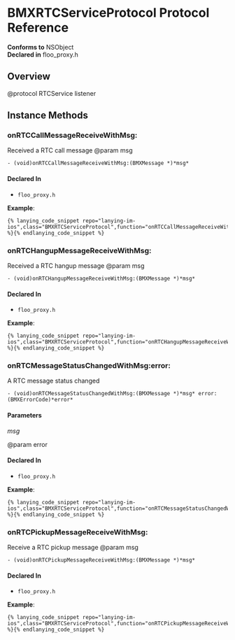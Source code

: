 # BMXRTCServiceProtocol Protocol Reference

  **Conforms to** NSObject  
  **Declared in** floo_proxy.h  

## Overview

@protocol RTCService listener

## Instance Methods

<a name="//api/name/onRTCCallMessageReceiveWithMsg:" title="onRTCCallMessageReceiveWithMsg:"></a>
### onRTCCallMessageReceiveWithMsg:

Received a RTC call message
@param msg

`- (void)onRTCCallMessageReceiveWithMsg:(BMXMessage *)*msg*`

#### Declared In
* `floo_proxy.h`

<a name="//api/name/onRTCHangupMessageReceiveWithMsg:" title="onRTCHangupMessageReceiveWithMsg:"></a>
**Example**:
```
{% lanying_code_snippet repo="lanying-im-ios",class="BMXRTCServiceProtocol",function="onRTCCallMessageReceiveWithMsg:" %}{% endlanying_code_snippet %}
```
### onRTCHangupMessageReceiveWithMsg:

Received a RTC hangup message
@param msg

`- (void)onRTCHangupMessageReceiveWithMsg:(BMXMessage *)*msg*`

#### Declared In
* `floo_proxy.h`

<a name="//api/name/onRTCMessageStatusChangedWithMsg:error:" title="onRTCMessageStatusChangedWithMsg:error:"></a>
**Example**:
```
{% lanying_code_snippet repo="lanying-im-ios",class="BMXRTCServiceProtocol",function="onRTCHangupMessageReceiveWithMsg:" %}{% endlanying_code_snippet %}
```
### onRTCMessageStatusChangedWithMsg:error:

A RTC message status changed

`- (void)onRTCMessageStatusChangedWithMsg:(BMXMessage *)*msg* error:(BMXErrorCode)*error*`

#### Parameters

*msg*  

@param error  

#### Declared In
* `floo_proxy.h`

<a name="//api/name/onRTCPickupMessageReceiveWithMsg:" title="onRTCPickupMessageReceiveWithMsg:"></a>
**Example**:
```
{% lanying_code_snippet repo="lanying-im-ios",class="BMXRTCServiceProtocol",function="onRTCMessageStatusChangedWithMsg:error:" %}{% endlanying_code_snippet %}
```
### onRTCPickupMessageReceiveWithMsg:

Receive a RTC pickup message
@param msg

`- (void)onRTCPickupMessageReceiveWithMsg:(BMXMessage *)*msg*`

#### Declared In
* `floo_proxy.h`

**Example**:
```
{% lanying_code_snippet repo="lanying-im-ios",class="BMXRTCServiceProtocol",function="onRTCPickupMessageReceiveWithMsg:" %}{% endlanying_code_snippet %}
```
